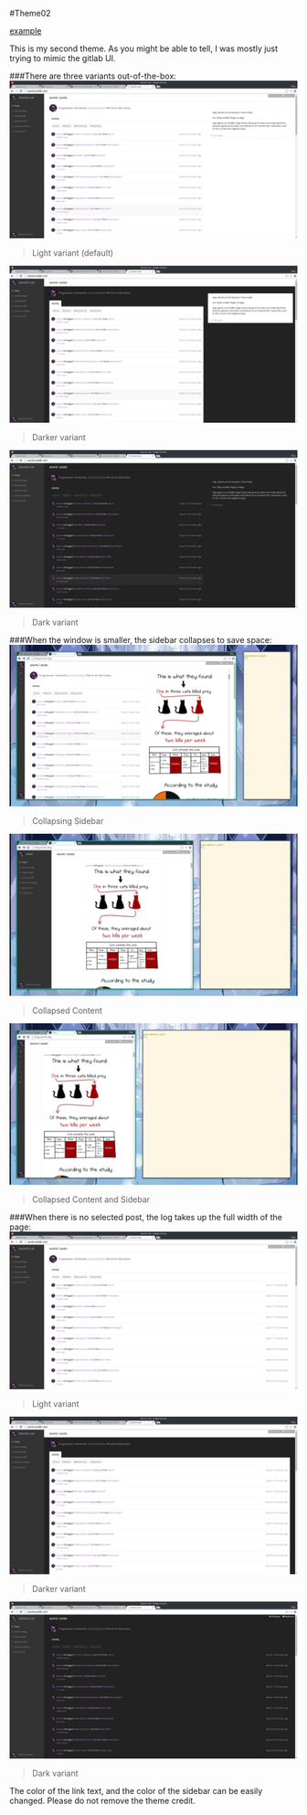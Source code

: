 #Theme02

[example](http://asonix-dev.tumblr.com/)


This is my second theme. As you might be able to tell, I was mostly just trying to mimic the gitlab UI.

###There are three variants out-of-the-box:
![theme02-1.png](https://raw.githubusercontent.com/asonix/tumblr-themes/master/theme02/theme-02-1.png)
>Light variant (default)

![theme-02-2.png](https://raw.githubusercontent.com/asonix/tumblr-themes/master/theme02/theme-02-2.png)
>Darker variant

![theme-02-3.png](https://raw.githubusercontent.com/asonix/tumblr-themes/master/theme02/theme-02-3.png)
>Dark variant

###When the window is smaller, the sidebar collapses to save space:
![theme-02-9.png](https://raw.githubusercontent.com/asonix/tumblr-themes/master/theme02/theme-02-9.png)
>Collapsing Sidebar

![theme-02-10.png](https://raw.githubusercontent.com/asonix/tumblr-themes/master/theme02/theme-02-10.png)
>Collapsed Content

![theme-02-11.png](https://raw.githubusercontent.com/asonix/tumblr-themes/master/theme02/theme-02-11.png)
>Collapsed Content and Sidebar

###When there is no selected post, the log takes up the full width of the page:
![theme-02-4.png](https://raw.githubusercontent.com/asonix/tumblr-themes/master/theme02/theme-02-4.png)
>Light variant

![theme-02-5.png](https://raw.githubusercontent.com/asonix/tumblr-themes/master/theme02/theme-02-5.png)
>Darker variant

![theme-02-6.png](https://raw.githubusercontent.com/asonix/tumblr-themes/master/theme02/theme-02-6.png)
>Dark variant

The color of the link text, and the color of the sidebar can be easily changed.
Please do not remove the theme credit.
